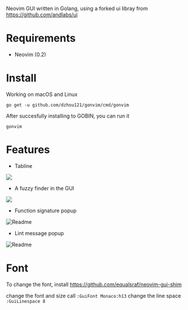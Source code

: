 Neovim GUI written in Golang, using a forked ui libray from https://github.com/andlabs/ui

# Requirements
- Neovim (0.2)

# Install
Working on macOS and Linux
```
go get -u github.com/dzhou121/gonvim/cmd/gonvim
```

After succesfully installing to GOBIN, you can run it
```
gonvim
```

# Features

- Tabline

![](https://raw.githubusercontent.com/wiki/dzhou121/gonvim/screenshots/tab.gif)

- A fuzzy finder in the GUI

![](https://raw.githubusercontent.com/wiki/dzhou121/gonvim/screenshots/fuzzyfinder.gif)

- Function signature popup

![Readme](https://raw.githubusercontent.com/wiki/dzhou121/gonvim/screenshots/signature.gif)

- Lint message popup

![Readme](https://raw.githubusercontent.com/wiki/dzhou121/gonvim/screenshots/lint.gif)

# Font
To change the font, install https://github.com/equalsraf/neovim-gui-shim 

change the font and size call
```:GuiFont Monaco:h13```
change the line space
```:GuiLinespace 8```
